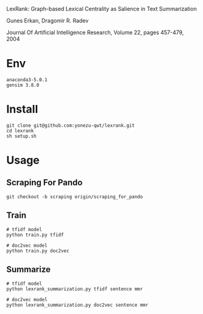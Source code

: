 LexRank: Graph-based Lexical Centrality as Salience in Text Summarization

Gunes Erkan, Dragomir R. Radev

Journal Of Artificial Intelligence Research, Volume 22, pages 457-479, 2004

# Env
```
anaconda3-5.0.1
gensim 3.8.0
```

# Install
```
git clone git@github.com:yonezu-qwt/lexrank.git
cd lexrank
sh setup.sh
```

# Usage
## Scraping For Pando
```
git checkout -b scraping origin/scraping_for_pando
```
## Train
```
# tfidf model
python train.py tfidf

# doc2vec model
python train.py doc2vec
```

## Summarize
```
# tfidf model
python lexrank_summarization.py tfidf sentence mmr

# doc2vec model
python lexrank_summarization.py doc2vec sentence mmr
```
